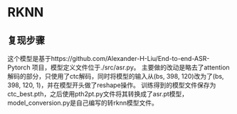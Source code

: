 # RKNN
## 复现步骤
这个模型是基于https://github.com/Alexander-H-Liu/End-to-end-ASR-Pytorch 项目，模型定义文件位于./src/asr.py。
主要做的改动是略去了attention解码的部分，只使用了ctc解码，同时将模型的输入从(bs, 398, 120)改为了(bs, 398, 120, 1)，并在模型开头做了reshape操作。
训练得到的模型文件保存为ctc_best.pth，之后使用pth2pt.py文件将其转换成了asr.pt模型，model_conversion.py是自己编写的转rknn模型文件。

